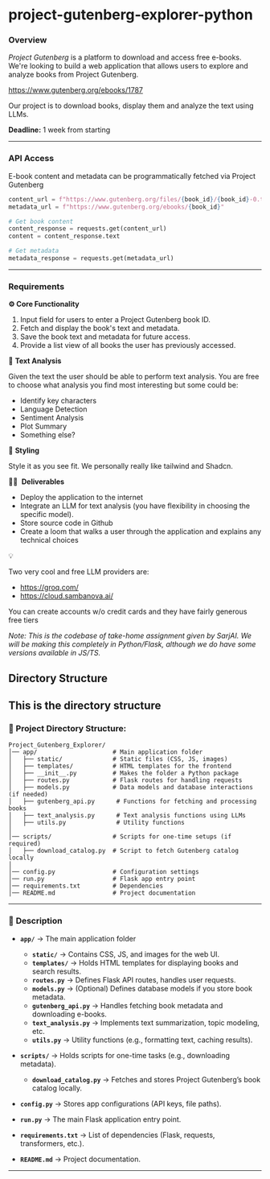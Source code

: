 # project-gutenberg-explorer-python

### **Overview**

_Project Gutenberg_ is a platform to download and access free e-books. We're looking to build a web application that allows users to explore and analyze books from Project Gutenberg. 

https://www.gutenberg.org/ebooks/1787

Our project is to download books, display them and analyze the text using LLMs.

**Deadline:**  1 week from starting

---

### API Access

E-book content and metadata can be programmatically fetched via Project Gutenberg

```python
content_url = f"https://www.gutenberg.org/files/{book_id}/{book_id}-0.txt"
metadata_url = f"https://www.gutenberg.org/ebooks/{book_id}"

# Get book content
content_response = requests.get(content_url)
content = content_response.text

# Get metadata
metadata_response = requests.get(metadata_url)
```

---

### **Requirements**

**⚙️ Core Functionality** 

1. Input field for users to enter a Project Gutenberg book ID.
2. Fetch and display the book's text and metadata.
3. Save the book text and metadata for future access.
4. Provide a list view of all books the user has previously accessed.

🧠 **Text Analysis**

Given the text the user should be able to perform text analysis. You are free to choose what analysis you find most interesting but some could be:

- Identify key characters
- Language Detection
- Sentiment Analysis
- Plot Summary
- Something else?

💅 **Styling**

Style it as you see fit. We personally really like tailwind and Shadcn.

👨‍💻  **Deliverables**

- Deploy the application to the internet
- Integrate an LLM for text analysis (you have flexibility in choosing the specific model).
- Store source code in Github
- Create a loom that walks a user through the application and explains any technical choices

<aside>
💡

Two very cool and free LLM providers are:

- https://groq.com/
- https://cloud.sambanova.ai/

You can create accounts w/o credit cards and they have fairly generous free tiers

</aside>

_Note: This is the codebase of take-home assignment given by SarjAI. We will be making this completely in Python/Flask, although we do have some versions available in JS/TS._

## Directory Structure

This is the directory structure
---

### 📂 Project Directory Structure:

```
Project_Gutenberg_Explorer/
│── app/                     # Main application folder
│   ├── static/              # Static files (CSS, JS, images)
│   ├── templates/           # HTML templates for the frontend
│   ├── __init__.py          # Makes the folder a Python package
│   ├── routes.py            # Flask routes for handling requests
│   ├── models.py            # Data models and database interactions (if needed)
│   ├── gutenberg_api.py      # Functions for fetching and processing books
│   ├── text_analysis.py      # Text analysis functions using LLMs
│   ├── utils.py              # Utility functions
│
│── scripts/                 # Scripts for one-time setups (if required)
│   ├── download_catalog.py  # Script to fetch Gutenberg catalog locally
│
│── config.py                # Configuration settings
│── run.py                   # Flask app entry point
│── requirements.txt         # Dependencies
│── README.md                # Project documentation
```

---

### 📜 **Description**

- **`app/`** → The main application folder
  
  - **`static/`** → Contains CSS, JS, and images for the web UI.
  - **`templates/`** → Holds HTML templates for displaying books and search results.
  - **`routes.py`** → Defines Flask API routes, handles user requests.
  - **`models.py`** → (Optional) Defines database models if you store book metadata.
  - **`gutenberg_api.py`** → Handles fetching book metadata and downloading e-books.
  - **`text_analysis.py`** → Implements text summarization, topic modeling, etc.
  - **`utils.py`** → Utility functions (e.g., formatting text, caching results).

- **`scripts/`** → Holds scripts for one-time tasks (e.g., downloading metadata).
  
  - **`download_catalog.py`** → Fetches and stores Project Gutenberg’s book catalog locally.

- **`config.py`** → Stores app configurations (API keys, file paths).

- **`run.py`** → The main Flask application entry point.

- **`requirements.txt`** → List of dependencies (Flask, requests, transformers, etc.).

- **`README.md`** → Project documentation.

---

